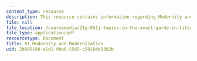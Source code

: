 ```yaml
---
content_type: resource
description: This resource contains information regarding Modernity and Modernization.
file: null
file_location: /coursemedia/21g-031j-topics-in-the-avant-garde-in-literature-and-cinema-spring-2003/2b995188a1d19ba65565c5818da9382b_MIT21G_031JS03_1modernity.pdf
file_type: application/pdf
resourcetype: Document
title: 01 Modernity and Modernization
uid: 2b995188-a1d1-9ba6-5565-c5818da9382b
---
```

